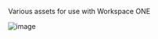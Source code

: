 Various assets for use with Workspace ONE

![image](https://github.com/GlynDobson/WorkspaceONE/assets/171625195/21216fd9-3575-46bf-bcda-3675e0b281c5)
